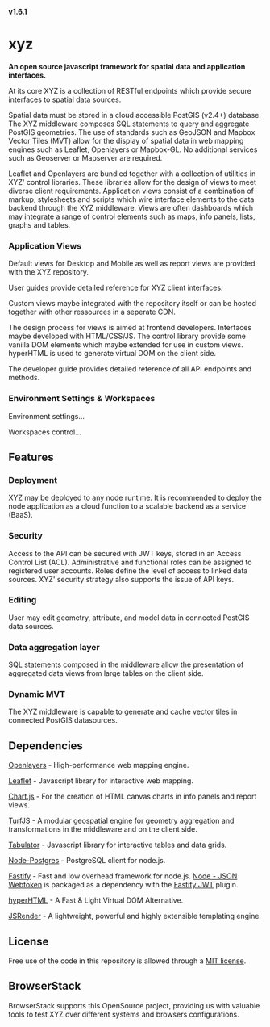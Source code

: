 **v1.6.1**

# xyz

**An open source javascript framework for spatial data and application interfaces.**

At its core XYZ is a collection of RESTful endpoints which provide secure interfaces to spatial data sources.

Spatial data must be stored in a cloud accessible PostGIS (v2.4+) database. The XYZ middleware composes SQL statements to query and aggregate PostGIS geometries. The use of standards such as GeoJSON and Mapbox Vector Tiles (MVT) allow for the display of spatial data in web mapping engines such as Leaflet, Openlayers or Mapbox-GL. No additional services such as Geoserver or Mapserver are required.

Leaflet and Openlayers are bundled together with a collection of utilities in XYZ' control libraries. These libraries allow for the design of views to meet diverse client requirements. Application views consist of a combination of markup, stylesheets and scripts which wire interface elements to the data backend through the XYZ middleware. Views are often dashboards which may integrate a range of control elements such as maps, info panels, lists, graphs and tables.

### Application Views

Default views for Desktop and Mobile as well as report views are provided with the XYZ repository.

User guides provide detailed reference for XYZ client interfaces.



Custom views maybe integrated with the repository itself or can be hosted together with other ressources in a seperate CDN.

The design process for views is aimed at frontend developers. Interfaces maybe developed with HTML/CSS/JS. The control library provide some vanilla DOM elements which maybe extended for use in custom views. hyperHTML is used to generate virtual DOM on the client side.

The developer guide provides detailed reference of all API endpoints and methods.

### Environment Settings & Workspaces

Environment settings...

Workspaces control...


## Features

### Deployment

XYZ may be deployed to any node runtime. It is recommended to deploy the node application as a cloud function to a scalable backend as a service (BaaS).

### Security

Access to the API can be secured with JWT keys, stored in an Access Control List (ACL). Administrative and functional roles can be assigned to registered user accounts. Roles define the level of access to linked data sources. XYZ' security strategy also supports the issue of API keys.

### Editing

User may edit geometry, attribute, and model data in connected PostGIS data sources.

### Data aggregation layer

SQL statements composed in the middleware allow the presentation of aggregated data views from large tables on the client side.

### Dynamic MVT

The XYZ middleware is capable to generate and cache vector tiles in connected PostGIS datasources.


## Dependencies

[Openlayers](https://github.com/openlayers/openlayers) - High-performance web mapping engine.

[Leaflet](https://github.com/Leaflet/Leaflet) - Javascript library for interactive web mapping.

[Chart.js](https://github.com/chartjs/Chart.js) - For the creation of HTML canvas charts in info panels and report views.

[TurfJS](https://github.com/Turfjs/turf) - A modular geospatial engine for geometry aggregation and transformations in the middleware and on the client side.

[Tabulator](https://github.com/olifolkerd/tabulator) - Javascript library for interactive tables and data grids.

[Node-Postgres](https://github.com/brianc/node-postgres) - PostgreSQL client for node.js.

[Fastify](https://github.com/fastify/fastify) - Fast and low overhead framework for node.js. [Node - JSON Webtoken](https://github.com/auth0/node-jsonwebtoken) is packaged as a dependency with the [Fastify JWT](https://github.com/fastify/fastify-jwt) plugin.

[hyperHTML](https://github.com/WebReflection/hyperHTML) - A Fast & Light Virtual DOM Alternative.

[JSRender](https://github.com/BorisMoore/jsrender) - A lightweight, powerful and highly extensible templating engine.


## License

Free use of the code in this repository is allowed through a [MIT license](https://github.com/GEOLYTIX/xyz/blob/master/LICENSE).


## BrowserStack

BrowserStack supports this OpenSource project, providing us with valuable tools to test XYZ over different systems and browsers configurations.